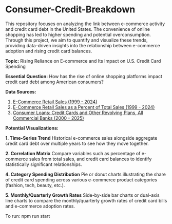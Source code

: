 # Consumer-Credit-Breakdown
This repository focuses on analyzing the link between e-commerce activity and credit card debt in the United States. The convenience of online shopping has led to higher spending and potential overconsumption. Through this project, we aim to quantify and visualize these trends, providing data-driven insights into the relationship between e-commerce adoption and rising credit card balances.

**Topic:** Rising Reliance on E-commerce and Its Impact on U.S. Credit Card Spending

**Essential Question:** How has the rise of online shopping platforms impact credit card debt among American consumers?

**Data Sources:**

1. [E-Commerce Retail Sales (1999 - 2024)](https://fred.stlouisfed.org/series/ECOMSA)
2. [E-Commerce Retail Sales as a Percent of Total Sales (1999 - 2024)](https://fred.stlouisfed.org/series/ECOMPCTSA)
3. [Consumer Loans: Credit Cards and Other Revolving Plans, All Commercial Banks (2000 - 2025)](https://fred.stlouisfed.org/series/CCLACBW027SBOG)

**Potential Visualizations:**

**1. Time-Series Trend**
Historical e-commerce sales alongside aggregate credit card debt over multiple years to see how they move together.

**2. Correlation Matrix**
Compare variables such as percentage of e-commerce sales from total sales, and credit card balances to identify statistically significant relationships.

**4. Category Spending Distribution**
Pie or donut charts illustrating the share of credit card spending across various e-commerce product categories (fashion, tech, beauty, etc.).

**5. Monthly/Quarterly Growth Rates**
Side-by-side bar charts or dual-axis line charts to compare the monthly/quarterly growth rates of credit card bills and e-commerce adoption rates.

To run: 
npm run start
